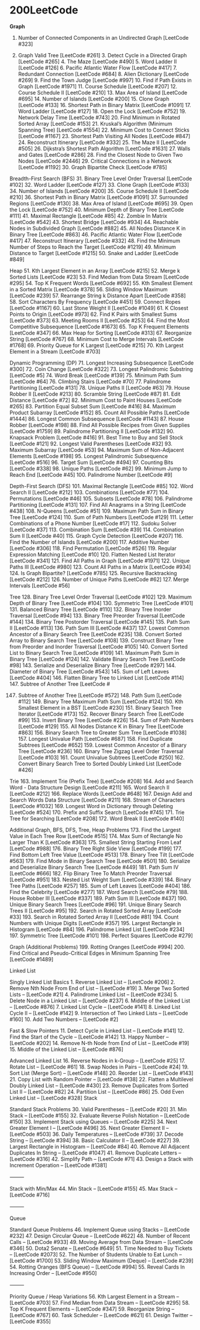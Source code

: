 # 200LeetCode
**Graph** 

1.	Number of Connected Components in an Undirected Graph [LeetCode #323]
	
2.	Graph Valid Tree [LeetCode #261]
	3.	Detect Cycle in a Directed Graph [LeetCode #265]
	4.	The Maze [LeetCode #490]
	5.	Word Ladder II [LeetCode #126]
	6.	Pacific Atlantic Water Flow [LeetCode #417]
	7.	Redundant Connection [LeetCode #684]
	8.	Alien Dictionary [LeetCode #269]
	9.	Find the Town Judge [LeetCode #997]
	10.	Find if Path Exists in Graph [LeetCode #1971]
	11.	Course Schedule [LeetCode #207]
	12.	Course Schedule II [LeetCode #210]
	13.	Max Area of Island [LeetCode #695]
	14.	Number of Islands [LeetCode #200]
	15.	Clone Graph [LeetCode #133]
	16.	Shortest Path in Binary Matrix [LeetCode #1091]
	17.	Word Ladder [LeetCode #127]
	18.	Open the Lock [LeetCode #752]
	19.	Network Delay Time [LeetCode #743]
	20.	Find Minimum in Rotated Sorted Array [LeetCode #153]
	21.	Kruskal’s Algorithm (Minimum Spanning Tree) [LeetCode #1554]
	22.	Minimum Cost to Connect Sticks [LeetCode #1167]
	23.	Shortest Path Visiting All Nodes [LeetCode #847]
	24.	Reconstruct Itinerary [LeetCode #332]
	25.	The Maze II [LeetCode #505]
	26.	Dijkstra’s Shortest Path Algorithm [LeetCode #1631]
	27.	Walls and Gates [LeetCode #286]
	28.	Find the Closest Node to Given Two Nodes [LeetCode #2446]
	29.	Critical Connections in a Network [LeetCode #1192]
	30.	Graph Bipartite Check [LeetCode #785]

Breadth-First Search (BFS)
	31.	Binary Tree Level Order Traversal [LeetCode #102]
	32.	Word Ladder [LeetCode #127]
	33.	Clone Graph [LeetCode #133]
	34.	Number of Islands [LeetCode #200]
	35.	Course Schedule II [LeetCode #210]
	36.	Shortest Path in Binary Matrix [LeetCode #1091]
	37.	Surrounded Regions [LeetCode #130]
	38.	Max Area of Island [LeetCode #695]
	39.	Open the Lock [LeetCode #752]
	40.	Minimum Depth of Binary Tree [LeetCode #111]
	41.	Maximal Rectangle [LeetCode #85]
	42.	Zombie In Matrix [LeetCode #542]
	43.	Shortest Bridge [LeetCode #934]
	44.	Reachable Nodes in Subdivided Graph [LeetCode #882]
	45.	All Nodes Distance K in Binary Tree [LeetCode #863]
	46.	Pacific Atlantic Water Flow [LeetCode #417]
	47.	Reconstruct Itinerary [LeetCode #332]
	48.	Find the Minimum Number of Steps to Reach the Target [LeetCode #1219]
	49.	Minimum Distance to Target [LeetCode #1215]
	50.	Snake and Ladder [LeetCode #849]

Heap
	51.	Kth Largest Element in an Array [LeetCode #215]
	52.	Merge k Sorted Lists [LeetCode #23]
	53.	Find Median from Data Stream [LeetCode #295]
	54.	Top K Frequent Words [LeetCode #692]
	55.	Kth Smallest Element in a Sorted Matrix [LeetCode #378]
	56.	Sliding Window Maximum [LeetCode #239]
	57.	Rearrange String k Distance Apart [LeetCode #358]
	58.	Sort Characters By Frequency [LeetCode #451]
	59.	Connect Ropes [LeetCode #1167]
	60.	Last Stone Weight II [LeetCode #1049]
	61.	K Closest Points to Origin [LeetCode #973]
	62.	Find K Pairs with Smallest Sums [LeetCode #373]
	63.	Meeting Rooms II [LeetCode #253]
	64.	Find the Most Competitive Subsequence [LeetCode #1673]
	65.	Top K Frequent Elements [LeetCode #347]
	66.	Max Heap for Sorting [LeetCode #313]
	67.	Reorganize String [LeetCode #767]
	68.	Minimum Cost to Merge Intervals [LeetCode #1768]
	69.	Priority Queue for K Largest [LeetCode #215]
	70.	Kth Largest Element in a Stream [LeetCode #703]

Dynamic Programming (DP)
	71.	Longest Increasing Subsequence [LeetCode #300]
	72.	Coin Change [LeetCode #322]
	73.	Longest Palindromic Substring [LeetCode #5]
	74.	Word Break [LeetCode #139]
	75.	Minimum Path Sum [LeetCode #64]
	76.	Climbing Stairs [LeetCode #70]
	77.	Palindrome Partitioning [LeetCode #131]
	78.	Unique Paths II [LeetCode #63]
	79.	House Robber II [LeetCode #213]
	80.	Scramble String [LeetCode #87]
	81.	Edit Distance [LeetCode #72]
	82.	Minimum Cost to Paint Houses [LeetCode #265]
	83.	Partition Equal Subset Sum [LeetCode #416]
	84.	Maximum Product Subarray [LeetCode #152]
	85.	Count All Possible Paths [LeetCode #1444]
	86.	Longest Common Subsequence [LeetCode #1143]
	87.	House Robber [LeetCode #198]
	88.	Find All Possible Recipes from Given Supplies [LeetCode #1759]
	89.	Palindrome Partitioning II [LeetCode #132]
	90.	Knapsack Problem [LeetCode #416]
	91.	Best Time to Buy and Sell Stock [LeetCode #121]
	92.	Longest Valid Parentheses [LeetCode #32]
	93.	Maximum Subarray [LeetCode #53]
	94.	Maximum Sum of Non-Adjacent Elements [LeetCode #198]
	95.	Longest Palindromic Subsequence [LeetCode #516]
	96.	Target Sum [LeetCode #494]
	97.	Counting Bits [LeetCode #338]
	98.	Unique Paths [LeetCode #62]
	99.	Minimum Jump to Reach End [LeetCode #45]
	100.	Palindrome Number [LeetCode #9]

Depth-First Search (DFS)
	101.	Maximal Rectangle [LeetCode #85]
	102.	Word Search II [LeetCode #212]
	103.	Combinations [LeetCode #77]
	104.	Permutations [LeetCode #46]
	105.	Subsets [LeetCode #78]
	106.	Palindrome Partitioning [LeetCode #131]
	107.	Find All Anagrams in a String [LeetCode #438]
	108.	N-Queens [LeetCode #51]
	109.	Maximum Path Sum in Binary Tree [LeetCode #124]
	110.	Sum of Path Numbers [LeetCode #129]
	111.	Letter Combinations of a Phone Number [LeetCode #17]
	112.	Sudoku Solver [LeetCode #37]
	113.	Combination Sum [LeetCode #39]
	114.	Combination Sum II [LeetCode #40]
	115.	Graph Cycle Detection [LeetCode #207]
	116.	Find the Number of Islands [LeetCode #200]
	117.	Additive Number [LeetCode #306]
	118.	Find Permutation [LeetCode #526]
	119.	Regular Expression Matching [LeetCode #10]
	120.	Flatten Nested List Iterator [LeetCode #341]
	121.	Find All Paths in Graph [LeetCode #1971]
	122.	Unique Paths III [LeetCode #980]
	123.	Count All Paths in a Matrix [LeetCode #934]
	124.	Is Graph Bipartite? [LeetCode #785]
	125.	Recursive Backtracking [LeetCode #212]
	126.	Number of Unique Paths [LeetCode #62]
	127.	Merge Intervals [LeetCode #56]

Tree
	128.	Binary Tree Level Order Traversal [LeetCode #102]
	129.	Maximum Depth of Binary Tree [LeetCode #104]
	130.	Symmetric Tree [LeetCode #101]
	131.	Balanced Binary Tree [LeetCode #110]
	132.	Binary Tree Inorder Traversal [LeetCode #94]
	133.	Binary Tree Preorder Traversal [LeetCode #144]
	134.	Binary Tree Postorder Traversal [LeetCode #145]
	135.	Path Sum II [LeetCode #113]
	136.	Path Sum III [LeetCode #437]
	137.	Lowest Common Ancestor of a Binary Search Tree [LeetCode #235]
	138.	Convert Sorted Array to Binary Search Tree [LeetCode #108]
	139.	Construct Binary Tree from Preorder and Inorder Traversal [LeetCode #105]
	140.	Convert Sorted List to Binary Search Tree [LeetCode #109]
	141.	Maximum Path Sum in Binary Tree [LeetCode #124]
	142.	Validate Binary Search Tree [LeetCode #98]
	143.	Serialize and Deserialize Binary Tree [LeetCode #297]
	144.	Diameter of Binary Tree [LeetCode #543]
	145.	Sum of Left Leaves [LeetCode #404]
	146.	Flatten Binary Tree to Linked List [LeetCode #114]
	147.	Subtree of Another Tree [LeetCode #

147.	Subtree of Another Tree [LeetCode #572]
	148.	Path Sum [LeetCode #112]
	149.	Binary Tree Maximum Path Sum [LeetCode #124]
	150.	Kth Smallest Element in a BST [LeetCode #230]
	151.	Binary Search Tree Iterator [LeetCode #173]
	152.	Recover Binary Search Tree [LeetCode #99]
	153.	Invert Binary Tree [LeetCode #226]
	154.	Sum of Path Numbers [LeetCode #129]
	155.	All Nodes Distance K in Binary Tree [LeetCode #863]
	156.	Binary Search Tree to Greater Sum Tree [LeetCode #1038]
	157.	Longest Univalue Path [LeetCode #687]
	158.	Find Duplicate Subtrees [LeetCode #652]
	159.	Lowest Common Ancestor of a Binary Tree [LeetCode #236]
	160.	Binary Tree Zigzag Level Order Traversal [LeetCode #103]
	161.	Count Univalue Subtrees [LeetCode #250]
	162.	Convert Binary Search Tree to Sorted Doubly Linked List [LeetCode #426]

Trie
	163.	Implement Trie (Prefix Tree) [LeetCode #208]
	164.	Add and Search Word - Data Structure Design [LeetCode #211]
	165.	Word Search II [LeetCode #212]
	166.	Replace Words [LeetCode #648]
	167.	Design Add and Search Words Data Structure [LeetCode #211]
	168.	Stream of Characters [LeetCode #1032]
	169.	Longest Word in Dictionary through Deleting [LeetCode #524]
	170.	Prefix and Suffix Search [LeetCode #745]
	171.	Trie Tree for Searching [LeetCode #208]
	172.	Word Break II [LeetCode #140]

Additional Graph, BFS, DFS, Tree, Heap Problems
	173.	Find the Largest Value in Each Tree Row [LeetCode #515]
	174.	Max Sum of Rectangle No Larger Than K [LeetCode #363]
	175.	Smallest String Starting From Leaf [LeetCode #988]
	176.	Binary Tree Right Side View [LeetCode #199]
	177.	Find Bottom Left Tree Value [LeetCode #513]
	178.	Binary Tree Tilt [LeetCode #563]
	179.	Find Mode in Binary Search Tree [LeetCode #501]
	180.	Serialize and Deserialize Binary Search Tree [LeetCode #449]
	181.	Path Sum IV [LeetCode #666]
	182.	Flip Binary Tree To Match Preorder Traversal [LeetCode #951]
	183.	Nested List Weight Sum [LeetCode #339]
	184.	Binary Tree Paths [LeetCode #257]
	185.	Sum of Left Leaves [LeetCode #404]
	186.	Find the Celebrity [LeetCode #277]
	187.	Word Search [LeetCode #79]
	188.	House Robber III [LeetCode #337]
	189.	Path Sum III [LeetCode #437]
	190.	Unique Binary Search Trees [LeetCode #96]
	191.	Unique Binary Search Trees II [LeetCode #95]
	192.	Search in Rotated Sorted Array [LeetCode #33]
	193.	Search in Rotated Sorted Array II [LeetCode #81]
	194.	Count Numbers with Unique Digits [LeetCode #357]
	195.	Largest Rectangle in Histogram [LeetCode #84]
	196.	Palindrome Linked List [LeetCode #234]
	197.	Symmetric Tree [LeetCode #101]
	198.	Perfect Squares [LeetCode #279]

Graph (Additional Problems)
	199.	Rotting Oranges [LeetCode #994]
	200.	Find Critical and Pseudo-Critical Edges in Minimum Spanning Tree [LeetCode #1489]

Linked List

Singly Linked List Basics
	1.	Reverse Linked List – [LeetCode #206]
	2.	Remove Nth Node From End of List – [LeetCode #19]
	3.	Merge Two Sorted Lists – [LeetCode #21]
	4.	Palindrome Linked List – [LeetCode #234]
	5.	Delete Node in a Linked List – [LeetCode #237]
	6.	Middle of the Linked List – [LeetCode #876]
	7.	Linked List Cycle – [LeetCode #141]
	8.	Linked List Cycle II – [LeetCode #142]
	9.	Intersection of Two Linked Lists – [LeetCode #160]
	10.	Add Two Numbers – [LeetCode #2]

Fast & Slow Pointers
	11.	Detect Cycle in Linked List – [LeetCode #141]
	12.	Find the Start of the Cycle – [LeetCode #142]
	13.	Happy Number – [LeetCode #202]
	14.	Remove N-th Node from End of List – [LeetCode #19]
	15.	Middle of the Linked List – [LeetCode #876]

Advanced Linked List
	16.	Reverse Nodes in k-Group – [LeetCode #25]
	17.	Rotate List – [LeetCode #61]
	18.	Swap Nodes in Pairs – [LeetCode #24]
	19.	Sort List (Merge Sort) – [LeetCode #148]
	20.	Reorder List – [LeetCode #143]
	21.	Copy List with Random Pointer – [LeetCode #138]
	22.	Flatten a Multilevel Doubly Linked List – [LeetCode #430]
	23.	Remove Duplicates from Sorted List II – [LeetCode #82]
	24.	Partition List – [LeetCode #86]
	25.	Odd Even Linked List – [LeetCode #328]
Stack

Standard Stack Problems
	30.	Valid Parentheses – [LeetCode #20]
	31.	Min Stack – [LeetCode #155]
	32.	Evaluate Reverse Polish Notation – [LeetCode #150]
	33.	Implement Stack using Queues – [LeetCode #225]
	34.	Next Greater Element I – [LeetCode #496]
	35.	Next Greater Element II – [LeetCode #503]
	36.	Daily Temperatures – [LeetCode #739]
	37.	Decode String – [LeetCode #394]
	38.	Basic Calculator II – [LeetCode #227]
	39.	Largest Rectangle in Histogram – [LeetCode #84]
	40.	Remove All Adjacent Duplicates In String – [LeetCode #1047]
	41.	Remove Duplicate Letters – [LeetCode #316]
	42.	Simplify Path – [LeetCode #71]
	43.	Design a Stack with Increment Operation – [LeetCode #1381]

⸻

Stack with Min/Max
	44.	Min Stack – [LeetCode #155]
	45.	Max Stack – [LeetCode #716]

⸻

Queue

Standard Queue Problems
	46.	Implement Queue using Stacks – [LeetCode #232]
	47.	Design Circular Queue – [LeetCode #622]
	48.	Number of Recent Calls – [LeetCode #933]
	49.	Moving Average from Data Stream – [LeetCode #346]
	50.	Dota2 Senate – [LeetCode #649]
	51.	Time Needed to Buy Tickets – [LeetCode #2073]
	52.	The Number of Students Unable to Eat Lunch – [LeetCode #1700]
	53.	Sliding Window Maximum (Deque) – [LeetCode #239]
	54.	Rotting Oranges (BFS Queue) – [LeetCode #994]
	55.	Reveal Cards In Increasing Order – [LeetCode #950]

⸻

Priority Queue / Heap Variations
	56.	Kth Largest Element in a Stream – [LeetCode #703]
	57.	Find Median from Data Stream – [LeetCode #295]
	58.	Top K Frequent Elements – [LeetCode #347]
	59.	Reorganize String – [LeetCode #767]
	60.	Task Scheduler – [LeetCode #621]
	61.	Design Twitter – [LeetCode #355]


 